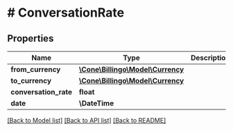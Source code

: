 # # ConversationRate

## Properties

Name | Type | Description | Notes
------------ | ------------- | ------------- | -------------
**from_currency** | [**\Cone\Billingo\Model\Currency**](Currency.md) |  | [optional]
**to_currency** | [**\Cone\Billingo\Model\Currency**](Currency.md) |  | [optional]
**conversation_rate** | **float** |  | [optional]
**date** | **\DateTime** |  | [optional]

[[Back to Model list]](../../README.md#models) [[Back to API list]](../../README.md#endpoints) [[Back to README]](../../README.md)
